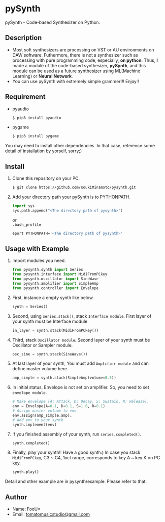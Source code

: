 pySynth
====
pySynth - Code-based Synthesizer on Python.

## Description
- Most soft synthesizers are processing on VST or AU environments on DAW software. 
  Futhermore, there is not a synthesizer such as processing with pure programming code, especially, **on python**.
  Thus, I made a module of the code-based synthesizer, **pySynth**, and this module can be used as a future synthesizer 
  using ML(Machine Learning) or **Neural Network**.
- You can use pySynth with extremely simple grammer!!! Enjoy!!
  
## Requirement
- pyaudio  
    ```sh
    $ pip3 install pyaudio 
    ```  
- pygame  
    ```sh
    $ pip3 install pygame
    ```  
  
You may need to install other dependencies. In that case, reference some detail of installation by yorself, sorry;)

## Install
1. Clone this repository on your PC.
    ```sh
    $ git clone https://github.com/KoukiMinamoto/pysynth.git
    ```
1. Add your directory path your pySynth is to PYTHONPATH.
    ```python
    import sys
    sys.path.append("<The directory path of pysynth>")
    ```
    or  
    `.bash_profile`
    ```sh
    eport PYTHONPATH='<The directory path of pysynth>'
    ```

## Usage with Example
1. Import modules you need.
    ```python
    from pysynth.synth import Series
    from pysynth.interface import MidiFromPCkey
    from pysynth.oscillator import SineWave
    from pysynth.amplifier import SimpleAmp
    from pysynth.controller import Envelope
    ```
1. First, instance a empty synth like below.
    ```python
    synth = Series()
    ```
1. Second, using `Series.stack()`, stack `Interface module`. 
   First layer of your synth must be Interface module.
    ```python
    in_layer = synth.stack(MidiFromPCkey())
    ```
1. Third, stack `Oscillator module`.
   Second layer of your synth must be Oscillator or Sampler module.
    ```python
    osc_sine = synth.stack(SineWave())
    ```
1. At last layer of your synth, You must add `Amplifier module` and can define master volume here.
    ```python
    amp_simple = synth.stack(SimpleAmp(volume=0.5))
    ```
1. In initial status, Envelope is not set on amplifier. So, you need to set `envelope module`.
    ```python
    # Make envelope (A: Attack, D: Decay, S: Sustain, R: Release).
    env = Envelope(A=0.1, D=0.1, S=1.0, R=0.1)
    # Assign master volume to env
    env.assign(amp_simple.amp).
    # Add env to your synth
    synth.implement(env)
    ```
1. If you finished assembly of your synth, run `series.completed()`.
    ```python
    synth.completed()
    ```
1. Finally, play your synth!! Have a good synth:)
   In case you stack `MidiFromPCkey`, C3 ~ C4, 1oct range, corresponds to key A ~ key K on PC key.
    ```python
    synth.play()
    ```
Detail and other example are in pysynth/example. Please refer to that.
    
## Author
- Name: FooU*
- Email: tomatomusicstudio@gmail.com
